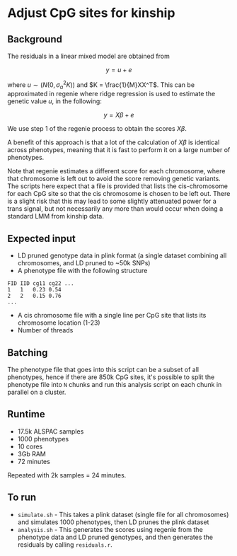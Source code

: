 # Adjust CpG sites for kinship

## Background

The residuals in a linear mixed model are obtained from

$$
y = u + e
$$

where $u \sim (N(0, \sigma^2_a K))$ and $K = \frac{1}{M}XX^T$. This can be approximated in regenie where ridge regression is used to estimate the genetic value $u$, in the following:

$$
y = X\beta + e
$$

We use step 1 of the regenie process to obtain the scores $X\beta$. 

A benefit of this approach is that a lot of the calculation of $X\beta$ is identical across phenotypes, meaning that it is fast to perform it on a large number of phenotypes.

Note that regenie estimates a different score for each chromosome, where that chromosome is left out to avoid the score removing genetic variants. The scripts here expect that a file is provided that lists the cis-chromosome for each CpG site so that the cis chromosome is chosen to be left out. There is a slight risk that this may lead to some slightly attenuated power for a trans signal, but not necessarily any more than would occur when doing a standard LMM from kinship data.

## Expected input

- LD pruned genotype data in plink format (a single dataset combining all chromosomes, and LD pruned to ~50k SNPs)
- A phenotype file with the following structure

```
FID IID cg11 cg22 ...
1   1   0.23 0.54
2   2   0.15 0.76
...
```

- A cis chromosome file with a single line per CpG site that lists its chromosome location (1-23)
- Number of threads

## Batching

The phenotype file that goes into this script can be a subset of all phenotypes, hence if there are 850k CpG sites, it's possible to split the phenotype file into `N` chunks and run this analysis script on each chunk in parallel on a cluster. 

## Runtime

- 17.5k ALSPAC samples
- 1000 phenotypes
- 10 cores
- 3Gb RAM
- 72 minutes

Repeated with 2k samples = 24 minutes.

## To run

- `simulate.sh` - This takes a plink dataset (single file for all chromosomes) and simulates 1000 phenotypes, then LD prunes the plink dataset
- `analysis.sh` - This generates the scores using regenie from the phenotype data and LD pruned genotypes, and then generates the residuals by calling `residuals.r`.


